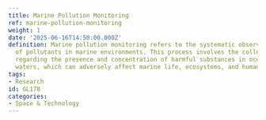 ```yaml
---
title: Marine Pollution Monitoring
ref: marine-pollution-monitoring
weight: 1
date: '2025-06-16T14:50:00.000Z'
definition: Marine pollution monitoring refers to the systematic observation and assessment
  of pollutants in marine environments. This process involves the collection of data
  regarding the presence and concentration of harmful substances in oceans and coastal
  waters, which can adversely affect marine life, ecosystems, and human health.
tags:
- Research
id: GL178
categories:
- Space & Technology
---
```


